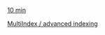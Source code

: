 
[10 min](https://pandas.pydata.org/pandas-docs/stable/getting_started/10min.html)

[MultiIndex / advanced indexing](https://pandas.pydata.org/pandas-docs/stable/user_guide/advanced.html#advanced)